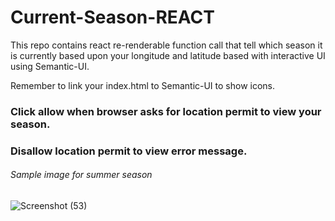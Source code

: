 # Current-Season-REACT
This repo contains react re-renderable function call that tell which season it is currently based upon your longitude and latitude based with interactive UI using Semantic-UI.

Remember to link your index.html to Semantic-UI to show icons.
 <link rel="stylesheet" href="https://cdnjs.cloudflare.com/ajax/libs/semantic-ui/2.4.1/semantic.min.css"/>
 
 ### Click allow when browser asks for location permit to view your season.
 
 ### Disallow location permit to view error message.
 
 ###### Sample image for summer season
 ![Screenshot (53)](https://user-images.githubusercontent.com/47113617/55602681-731b9d80-5784-11e9-9f6c-75cfbb4e103e.png)

